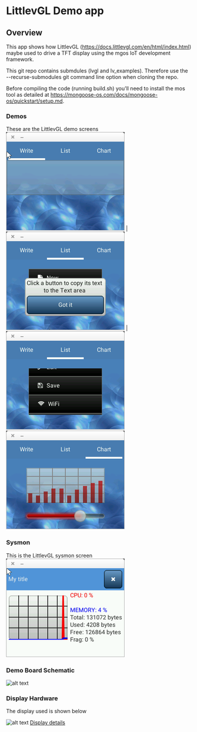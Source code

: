 # LittlevGL Demo app

## Overview

This app shows how LittlevGL (https://docs.littlevgl.com/en/html/index.html) maybe used to drive a TFT display using the mgos IoT development framework.

This git repo contains submdules (lvgl and lv_examples). Therefore use the --recurse-submodules git command line option when cloning the repo.

Before compiling the code (running build.sh) you'll need to install the mos tool as detailed at https://mongoose-os.com/docs/mongoose-os/quickstart/setup.md.

### Demos
These are the LittlevGL demo screens  
![alt text](demo1.png) | ![alt text](demo2.png) | ![alt text](demo3.png) ![alt text](demo4.png)

### Sysmon
This is the LittlevGL sysmon screen  
![alt text](sysmon.png)

### Demo Board Schematic
![alt text](schematic.svg "Schematic")

### Display Hardware
The display used is shown below

![alt text](MSP2807-008.jpg "MSP2807 Display")
[Display details](http://www.lcdwiki.com/2.8inch_SPI_Module_ILI9341_SKU:MSP2807)
